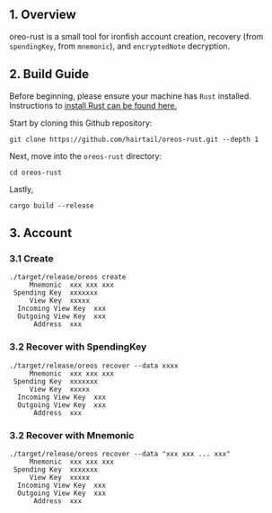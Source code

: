 ## 1. Overview

oreo-rust is a small tool for ironfish account creation, recovery (from `spendingKey`, from `mnemonic`), and `encryptedNote` decryption.

## 2. Build Guide

Before beginning, please ensure your machine has `Rust` installed. Instructions to [install Rust can be found here.](https://www.rust-lang.org/tools/install)


Start by cloning this Github repository:
```
git clone https://github.com/hairtail/oreos-rust.git --depth 1
```

Next, move into the `oreos-rust` directory:
```
cd oreos-rust
```

Lastly, 

```
cargo build --release
```

## 3. Account


### 3.1 Create

```
./target/release/oreos create
     Mnemonic  xxx xxx xxx
 Spending Key  xxxxxxx
     View Key  xxxxx
  Incoming View Key  xxx
  Outgoing View Key  xxx
      Address  xxx
```

### 3.2 Recover with SpendingKey

```
./target/release/oreos recover --data xxxx
     Mnemonic  xxx xxx xxx
 Spending Key  xxxxxxx
     View Key  xxxxx
  Incoming View Key  xxx
  Outgoing View Key  xxx
      Address  xxx
```

### 3.2 Recover with Mnemonic

```
./target/release/oreos recover --data "xxx xxx ... xxx"
     Mnemonic  xxx xxx xxx
 Spending Key  xxxxxxx
     View Key  xxxxx
  Incoming View Key  xxx
  Outgoing View Key  xxx
      Address  xxx
```